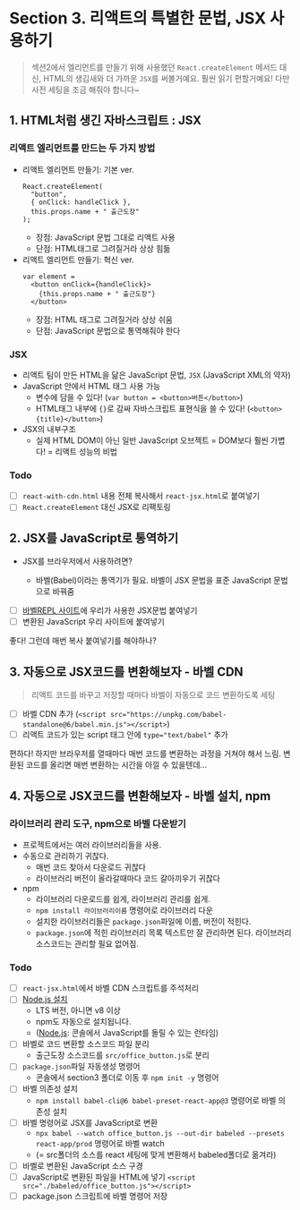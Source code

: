 # Section 3. 리액트의 특별한 문법, JSX 사용하기

> 섹션2에서 엘리먼트를 만들기 위해 사용했던 `React.createElement` 메서드 대신, HTML의 생김새와 더 가까운 `JSX`를 써볼거예요. 훨씬 읽기 편할거예요! 다만 사전 세팅을 조금 해줘야 합니다~

## 1. HTML처럼 생긴 자바스크립트 : JSX

### 리액트 엘리먼트를 만드는 두 가지 방법

- 리액트 엘리먼트 만들기: 기본 ver.
  ```JSX
  React.createElement(
    "button",
    { onClick: handleClick },
    this.props.name + " 출근도장"
  );
  ```
  - 장점: JavaScript 문법 그대로 리액트 사용
  - 단점: HTML태그로 그려질거라 상상 힘듦
- 리액트 엘리먼트 만들기: 혁신 ver.
  ```JSX
  var element =
    <button onClick={handleClick}>
      {this.props.name + " 출근도장"}
    </button>
  ```
  - 장점: HTML 태그로 그려질거라 상상 쉬움
  - 단점: JavaScript 문법으로 통역해줘야 한다

### JSX

- 리액트 팀이 만든 HTML을 닮은 JavaScript 문법, `JSX` (JavaScript XML의 약자)
- JavaScript 안에서 HTML 태그 사용 가능
  - 변수에 담을 수 있다! (`var button = <button>버튼</button>`)
  - HTML태그 내부에 `{}`로 감싸 자바스크립트 표현식을 쓸 수 있다! (`<button>{title}</button>`)
- JSX의 내부구조
  - 실제 HTML DOM이 아닌 일반 JavaScript 오브젝트 = DOM보다 훨씬 가볍다! = 리액트 성능의 비법

### Todo

- [ ] `react-with-cdn.html` 내용 전체 복사해서 `react-jsx.html`로 붙여넣기
- [ ] `React.createElement` 대신 JSX로 리팩토링

## 2. JSX를 JavaScript로 통역하기

- JSX를 브라우저에서 사용하려면?

  - 바벨(Babel)이라는 통역기가 필요. 바벨이 JSX 문법을 표준 JavaScript 문법으로 바꿔줌

- [ ] [바벨REPL 사이트](https://babeljs.io/repl/#?browsers=defaults%2C%20not%20ie%2011%2C%20not%20ie_mob%2011&build=&builtIns=false&spec=false&loose=false&code_lz=GYVwdgxgLglg9mABAeWMGECmAhEUoIAUADgE5zEDOAlIgN4BQiipmUIpShTziAPACM8BMAD4evRAAlMAG1lx6ZCpQB0YAIYBbTAF8J_APRD8Ccc2oBuBvoYMICSlEQOwUDTDCZSiALyIAEzgIEB03VQBzNgBRWUwwqGwATwBJAMIAcmI8AH1WDWgcgAtvTAyrBgAlTAKoABFkAFlVVjAA725mPlR0LFxTJE0dXwAiQAJxwB7OkcRDUQAaHld3T28GKyA&debug=false&forceAllTransforms=false&shippedProposals=false&circleciRepo=&evaluate=false&fileSize=false&timeTravel=false&sourceType=module&lineWrap=true&presets=react&prettier=false&targets=&version=7.12.12&externalPlugins=)에 우리가 사용한 JSX문법 붙여넣기
- [ ] 변환된 JavaScript 우리 사이트에 붙여넣기

좋다! 그런데 매번 복사 붙여넣기를 해야하나?

## 3. 자동으로 JSX코드를 변환해보자 - 바벨 CDN

> 리액트 코드를 바꾸고 저장할 때마다 바벨이 자동으로 코드 변환하도록 세팅

- [ ] 바벨 CDN 추가 (`<script src="https://unpkg.com/babel-standalone@6/babel.min.js"></script>`)
- [ ] 리액트 코드가 있는 script 태그 안에 `type="text/babel"` 추가

편하다! 하지만 브라우저를 열때마다 매번 코드를 변환하는 과정을 거쳐야 해서 느림. 변환된 코드를 올리면 매번 변환하는 시간을 아낄 수 있을텐데...

## 4. 자동으로 JSX코드를 변환해보자 - 바벨 설치, npm

### 라이브러리 관리 도구, npm으로 바벨 다운받기

- 프로젝트에서는 여러 라이브러리들을 사용.
- 수동으로 관리하기 귀찮다.
  - 매번 코드 찾아서 다운로드 귀찮다
  - 라이브러리 버전이 올라갈때마다 코드 갈아끼우기 귀찮다
- npm
  - 라이브러리 다운로드를 쉽게, 라이브러리 관리를 쉽게.
  - `npm install 라이브러리이름` 명령어로 라이브러리 다운
  - 설치한 라이브러리들은 `package.json`파일에 이름, 버전이 적힌다.
  - `package.json`에 적힌 라이브러리 목록 텍스트만 잘 관리하면 된다. 라이브러리 소스코드는 관리할 필요 없어짐.

### Todo

- [ ] `react-jsx.html`에서 바벨 CDN 스크립트를 주석처리
- [ ] [Node.js 설치](https://nodejs.org/ko/)
  - LTS 버전, 아니면 v8 이상
  - npm도 자동으로 설치됩니다.
  - ([Node.js](https://joshua1988.github.io/webpack-guide/build/node-npm.html#node-js%EC%99%80-npm): 콘솔에서 JavaScript를 돌릴 수 있는 런타임)
- [ ] 바벨로 코드 변환할 소스코드 파일 분리
  - 출근도장 소스코드를 `src/office_button.js`로 분리
- [ ] `package.json`파일 자동생성 명령어
  - 콘솔에서 section3 폴더로 이동 후 `npm init -y` 명령어
- [ ] 바벨 의존성 설치
  - `npm install babel-cli@6 babel-preset-react-app@3` 명령어로 바벨 의존성 설치
- [ ] 바벨 명령어로 JSX를 JavaScript로 변환
  - `npx babel --watch office_button.js --out-dir babeled --presets react-app/prod` 명령어로 바벨 watch
  - (= src폴더의 소스를 react 세팅에 맞게 변환해서 babeled폴더로 옮겨라)
- [ ] 바벨로 변환된 JavaScript 소스 구경
- [ ] JavaScript로 변환된 파일을 HTML에 넣기 `<script src="./babeled/office_button.js"></script>`
- [ ] package.json 스크립트에 바벨 명령어 저장
